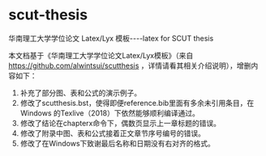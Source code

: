# scut-thesis
华南理工大学学位论文 Latex/Lyx 模板----latex for SCUT thesis

本文档基于《华南理工大学学位论文Latex/Lyx模板》（来自 https://github.com/alwintsui/scutthesis ，详情请看其相关介绍说明），增删内容如下：

1.	补充了部分图、表和公式的演示例子。
2.	修改了scutthesis.bst，使得即便reference.bib里面有多余未引用条目，在Windows 的Texlive（2018）下依然能够顺利编译通过。
3.	修改了结论在chapterx命令下，偶数页显示上一章标题的错误。
4.	修改了附录中图、表和公式接着正文章节序号编号的错误。
5.	修改了在Windows下致谢最后名称和日期没有右对齐的格式。
